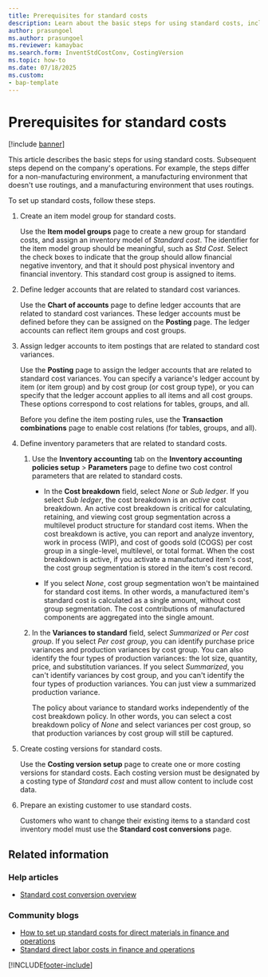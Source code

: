 ```yaml
---
title: Prerequisites for standard costs
description: Learn about the basic steps for using standard costs, including a step-by-step process for setting up standard costs and additional resources. 
author: prasungoel
ms.author: prasungoel
ms.reviewer: kamaybac
ms.search.form: InventStdCostConv, CostingVersion
ms.topic: how-to
ms.date: 07/18/2025
ms.custom:
- bap-template
---
```


# Prerequisites for standard costs

[!include [banner](../includes/banner.md)]

This article describes the basic steps for using standard costs. Subsequent steps depend on the company's operations. For example, the steps differ for a non-manufacturing environment, a manufacturing environment that doesn't use routings, and a manufacturing environment that uses routings.

To set up standard costs, follow these steps.

1. Create an item model group for standard costs.

    Use the **Item model groups** page to create a new group for standard costs, and assign an inventory model of *Standard cost*. The identifier for the item model group should be meaningful, such as *Std Cost*. Select the check boxes to indicate that the group should allow financial negative inventory, and that it should post physical inventory and financial inventory. This standard cost group is assigned to items.

2. Define ledger accounts that are related to standard cost variances.

    Use the **Chart of accounts** page to define ledger accounts that are related to standard cost variances. These ledger accounts must be defined before they can be assigned on the **Posting** page. The ledger accounts can reflect item groups and cost groups.

3. Assign ledger accounts to item postings that are related to standard cost variances.

    Use the **Posting** page to assign the ledger accounts that are related to standard cost variances. You can specify a variance's ledger account by item (or item group) and by cost group (or cost group type), or you can specify that the ledger account applies to all items and all cost groups. These options correspond to cost relations for tables, groups, and all.

    Before you define the item posting rules, use the **Transaction combinations** page to enable cost relations (for tables, groups, and all).

4. Define inventory parameters that are related to standard costs.

    1. Use the **Inventory accounting** tab on the **Inventory accounting policies setup** \> **Parameters** page to define two cost control parameters that are related to standard costs.

        - In the **Cost breakdown** field, select *None* or *Sub ledger*. If you select *Sub ledger*, the cost breakdown is an *active* cost breakdown. An active cost breakdown is critical for calculating, retaining, and viewing cost group segmentation across a multilevel product structure for standard cost items. When the cost breakdown is active, you can report and analyze inventory, work in process (WIP), and cost of goods sold (COGS) per cost group in a single-level, multilevel, or total format. When the cost breakdown is active, if you activate a manufactured item's cost, the cost group segmentation is stored in the item's cost record.

        - If you select *None*, cost group segmentation won't be maintained for standard cost items. In other words, a manufactured item's standard cost is calculated as a single amount, without cost group segmentation. The cost contributions of manufactured components are aggregated into the single amount.

    1. In the **Variances to standard** field, select *Summarized* or *Per cost group*. If you select *Per cost group*, you can identify purchase price variances and production variances by cost group. You can also identify the four types of production variances: the lot size, quantity, price, and substitution variances. If you select *Summarized*, you can't identify variances by cost group, and you can't identify the four types of production variances. You can just view a summarized production variance.

        The policy about variance to standard works independently of the cost breakdown policy. In other words, you can select a cost breakdown policy of *None* and select variances per cost group, so that production variances by cost group will still be captured.

5. Create costing versions for standard costs.

    Use the **Costing version setup** page to create one or more costing versions for standard costs. Each costing version must be designated by a costing type of *Standard cost* and must allow content to include cost data.

6. Prepare an existing customer to use standard costs.

    Customers who want to change their existing items to a standard cost inventory model must use the **Standard cost conversions** page.

## Related information

### Help articles

- [Standard cost conversion overview](standard-cost-conversion-overview.md)

### Community blogs

- [How to set up standard costs for direct materials in finance and operations](https://financefunction.tech/2018/06/07/how-to-set-up-standard-costs-for-direct-materials-in-dynamics-365-for-finance-and-operations)
- [Standard direct labor costs in finance and operations](https://financefunction.tech/2018/07/16/standard-direct-labor-cost-in-dynamics-365-for-finance-and-operations)

[!INCLUDE[footer-include](../../includes/footer-banner.md)]
